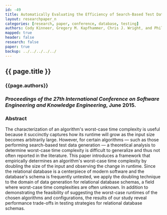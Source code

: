 ```yaml
---
id: -49
title: Automatically Evaluating the Efficiency of Search-Based Test Data Generation for Relational Database Schemas
layout: researchpaper_n
categories: [research, paper, conference, database, testing]
authors: Cody Kinneer, Gregory M. Kapfhammer, Chris J. Wright, and Phil McMinn
mapped: true
header: false
research: false
paper: true
backup: ../../../../../
---
```


## {{ page.title }} [<i class="fa fa-download"></i>]({{site.baseurl}}download/research/papers/seke2015-kinneer-kapfhammer-wright-mcminn.pdf "Download this Paper!")

### {{page.authors}}

### <i>Proceedings of the 27th International Conference on Software Engineering and Knowledge Engineering</i>, June 2015.

### Abstract

The characterization of an algorithm's worst-case time complexity is useful because it succinctly captures how its
runtime will grow as the input size becomes arbitrarily large.  However, for certain algorithms &mdash; such as those
performing search-based test data generation &mdash; a theoretical analysis to determine worst-case time complexity is
difficult to generalize and thus not often reported in the literature.  This paper introduces a framework that
empirically determines an algorithm's worst-case time complexity by doubling the size of the input and observing the
change in runtime.  Since the relational database is a centerpiece of modern software and the database's schema is
frequently untested, we apply the doubling technique to the domain of data generation for relational database schemas, a
field where worst-case time complexities are often unknown.  In addition to demonstrating the feasibility of suggesting
the worst-case runtimes of the chosen algorithms and configurations, the results of our study reveal performance
trade-offs in testing strategies for relational database schemas.

